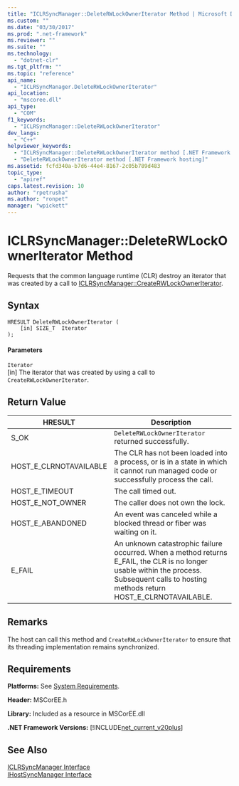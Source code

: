 ```yaml
---
title: "ICLRSyncManager::DeleteRWLockOwnerIterator Method | Microsoft Docs"
ms.custom: ""
ms.date: "03/30/2017"
ms.prod: ".net-framework"
ms.reviewer: ""
ms.suite: ""
ms.technology: 
  - "dotnet-clr"
ms.tgt_pltfrm: ""
ms.topic: "reference"
api_name: 
  - "ICLRSyncManager.DeleteRWLockOwnerIterator"
api_location: 
  - "mscoree.dll"
api_type: 
  - "COM"
f1_keywords: 
  - "ICLRSyncManager::DeleteRWLockOwnerIterator"
dev_langs: 
  - "C++"
helpviewer_keywords: 
  - "ICLRSyncManager::DeleteRWLockOwnerIterator method [.NET Framework hosting]"
  - "DeleteRWLockOwnerIterator method [.NET Framework hosting]"
ms.assetid: fcfd340a-b7d6-44e4-8167-2c05b789d483
topic_type: 
  - "apiref"
caps.latest.revision: 10
author: "rpetrusha"
ms.author: "ronpet"
manager: "wpickett"
---
```

# ICLRSyncManager::DeleteRWLockOwnerIterator Method
Requests that the common language runtime (CLR) destroy an iterator that was created by a call to [ICLRSyncManager::CreateRWLockOwnerIterator](../../../../docs/framework/unmanaged-api/hosting/iclrsyncmanager-createrwlockowneriterator-method.md).  
  
## Syntax  
  
```  
HRESULT DeleteRWLockOwnerIterator (  
    [in] SIZE_T  Iterator  
);  
```  
  
#### Parameters  
 `Iterator`  
 [in] The iterator that was created by using a call to `CreateRWLockOwnerIterator`.  
  
## Return Value  
  
|HRESULT|Description|  
|-------------|-----------------|  
|S_OK|`DeleteRWLockOwnerIterator` returned successfully.|  
|HOST_E_CLRNOTAVAILABLE|The CLR has not been loaded into a process, or is in a state in which it cannot run managed code or successfully process the call.|  
|HOST_E_TIMEOUT|The call timed out.|  
|HOST_E_NOT_OWNER|The caller does not own the lock.|  
|HOST_E_ABANDONED|An event was canceled while a blocked thread or fiber was waiting on it.|  
|E_FAIL|An unknown catastrophic failure occurred. When a method returns E_FAIL, the CLR is no longer usable within the process. Subsequent calls to hosting methods return HOST_E_CLRNOTAVAILABLE.|  
  
## Remarks  
 The host can call this method and `CreateRWLockOwnerIterator` to ensure that its threading implementation remains synchronized.  
  
## Requirements  
 **Platforms:** See [System Requirements](../../../../docs/framework/get-started/system-requirements.md).  
  
 **Header:** MSCorEE.h  
  
 **Library:** Included as a resource in MSCorEE.dll  
  
 **.NET Framework Versions:** [!INCLUDE[net_current_v20plus](../../../../includes/net-current-v20plus-md.md)]  
  
## See Also  
 [ICLRSyncManager Interface](../../../../docs/framework/unmanaged-api/hosting/iclrsyncmanager-interface.md)   
 [IHostSyncManager Interface](../../../../docs/framework/unmanaged-api/hosting/ihostsyncmanager-interface.md)